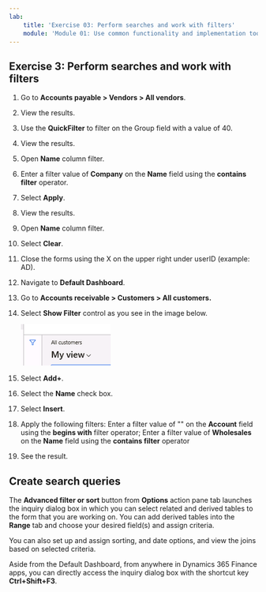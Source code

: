```yaml
---
lab:
    title: 'Exercise 03: Perform searches and work with filters'
    module: 'Module 01: Use common functionality and implementation tools'
---
```

## Exercise 3: Perform searches and work with filters

1.  Go to **Accounts payable \> Vendors \> All vendors**.

2.  View the results.

3.  Use the **QuickFilter** to filter on the Group field with a value of 40.

4.  View the results.

5.  Open **Name** column filter.

6.  Enter a filter value of **Company** on the **Name** field using the
    **contains filter** operator.

7.  Select **Apply**.

8.  View the results.

9.  Open **Name** column filter.

10. Select **Clear**.

11. Close the forms using the X on the upper right under userID (example: AD).

12. Navigate to **Default Dashboard**.

13. Go to **Accounts receivable \> Customers \> All customers.**

14. Select **Show Filter** control as you see in the image below.  
    
    ![](Instructions/media/ShowFiltersButton.PNG)

15. Select **Add+**.

16. Select the **Name** check box.

17. Select **Insert**.

18. Apply the following filters: Enter a filter value of "" on the **Account**
    field using the **begins with** filter operator; Enter a filter value of
    **Wholesales** on the **Name** field using the **contains filter** operator

19. See the result.

## Create search queries

The **Advanced filter or sort** button from **Options** action pane tab launches
the inquiry dialog box in which you can select related and derived tables to the
form that you are working on. You can add derived tables into the **Range** tab
and choose your desired field(s) and assign criteria.

You can also set up and assign sorting, and date options, and view the joins
based on selected criteria.

Aside from the Default Dashboard, from anywhere in Dynamics 365 Finance apps,
you can directly access the inquiry dialog box with the shortcut key
**Ctrl+Shift+F3**.
